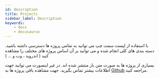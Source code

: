 ```yaml
---
id: description
title: Projects
sidebar_label: Description
keywords:
    - docs
    - docusaurus
---
```


با استفاده از لیست سمت چپ می توانید به تمامی پروژه ها دسترسی داشته باشید. دسته بندی های کلی انجام شده و می توانید بر آن اساس پروژه های مختلف را مشاهده کنید ( اندروید ، وب و ... )

بسیاری از پروژه ها به صورت متن باز منتشر شده اند. در غیر اینصورت می توانید جهت اطلاعات بیشتر تماس بگیرید. جهت مشاهده باقی پروژه ها به [Github](https://github.com/hatamiarash7) مراجعه کنید.
